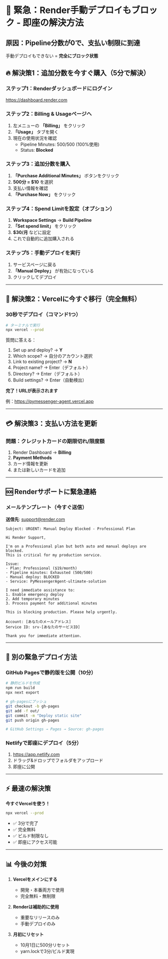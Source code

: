 # 🚨 緊急：Render手動デプロイもブロック - 即座の解決方法

## 原因：Pipeline分数が0で、支払い制限に到達

手動デプロイもできない = **完全にブロック状態**

## 🔥 解決策1：追加分数を今すぐ購入（5分で解決）

### ステップ1：Renderダッシュボードにログイン
https://dashboard.render.com

### ステップ2：Billing & Usageページへ
1. 左メニューの **「Billing」** をクリック
2. **「Usage」** タブを開く
3. 現在の使用状況を確認
   - Pipeline Minutes: 500/500 (100%使用)
   - Status: **Blocked**

### ステップ3：追加分数を購入
1. **「Purchase Additional Minutes」** ボタンをクリック
2. **500分 = $10** を選択
3. 支払い情報を確認
4. **「Purchase Now」** をクリック

### ステップ4：Spend Limitを設定（オプション）
1. **Workspace Settings** → **Build Pipeline**
2. **「Set spend limit」** をクリック
3. **$30/月** などに設定
4. これで自動的に追加購入される

### ステップ5：手動デプロイを実行
1. サービスページに戻る
2. **「Manual Deploy」** が有効になっている
3. クリックしてデプロイ

---

## 🚀 解決策2：Vercelに今すぐ移行（完全無料）

### 30秒でデプロイ（コマンド1つ）

```bash
# ターミナルで実行
npx vercel --prod
```

質問に答える：
1. Set up and deploy? → **Y**
2. Which scope? → 自分のアカウント選択
3. Link to existing project? → **N**
4. Project name? → Enter（デフォルト）
5. Directory? → Enter（デフォルト）
6. Build settings? → Enter（自動検出）

**完了！URLが表示されます**

例：https://pymessenger-agent.vercel.app

---

## 💳 解決策3：支払い方法を更新

### 問題：クレジットカードの期限切れ/限度額

1. Render Dashboard → **Billing**
2. **Payment Methods**
3. カード情報を更新
4. または新しいカードを追加

---

## 🆘 Renderサポートに緊急連絡

### メールテンプレート（今すぐ送信）

**送信先**: support@render.com

```
Subject: URGENT: Manual Deploy Blocked - Professional Plan

Hi Render Support,

I'm on a Professional plan but both auto and manual deploys are blocked.
This is critical for my production service.

Issue:
- Plan: Professional ($19/month)
- Pipeline minutes: Exhausted (500/500)
- Manual deploy: BLOCKED
- Service: PyMessengerAgent-ultimate-solution

I need immediate assistance to:
1. Enable emergency deploy
2. Add temporary minutes
3. Process payment for additional minutes

This is blocking production. Please help urgently.

Account: [あなたのメールアドレス]
Service ID: srv-[あなたのサービスID]

Thank you for immediate attention.
```

---

## 📱 別の緊急デプロイ方法

### GitHub Pagesで静的版を公開（10分）

```bash
# 静的ビルドを作成
npm run build
npx next export

# gh-pagesにプッシュ
git checkout -b gh-pages
git add -f out/
git commit -m "Deploy static site"
git push origin gh-pages

# GitHub Settings → Pages → Source: gh-pages
```

### Netlifyで即座にデプロイ（5分）

1. https://app.netlify.com
2. ドラッグ&ドロップでフォルダをアップロード
3. 即座に公開

---

## ⚡ 最速の解決策

**今すぐVercelを使う！**

```bash
npx vercel --prod
```

- ✅ 3分で完了
- ✅ 完全無料
- ✅ ビルド制限なし
- ✅ 即座にアクセス可能

---

## 📊 今後の対策

1. **Vercelをメインにする**
   - 開発・本番両方で使用
   - 完全無料・無制限

2. **Renderは補助的に使用**
   - 重要なリリースのみ
   - 手動デプロイのみ

3. **月初にリセット**
   - 10月1日に500分リセット
   - yarn.lockで3分/ビルド実現